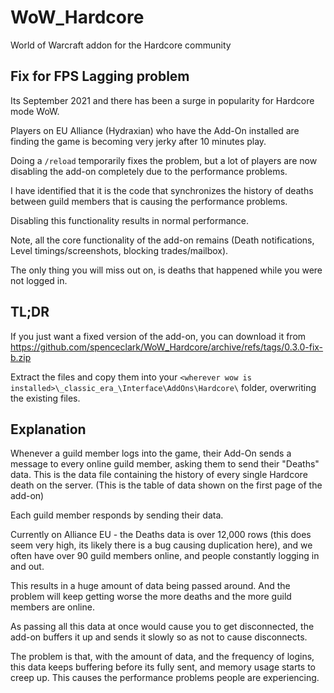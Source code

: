 # WoW_Hardcore
World of Warcraft addon for the Hardcore community

## Fix for FPS Lagging problem

Its September 2021 and there has been a surge in popularity for Hardcore mode WoW.

Players on EU Alliance (Hydraxian) who have the Add-On installed are finding the game is becoming very jerky after 10 minutes play.

Doing a `/reload` temporarily fixes the problem, but a lot of players are now disabling the add-on completely due to the performance problems.

I have identified that it is the code that synchronizes the history of deaths between guild members that is causing the performance problems.

Disabling this functionality results in normal performance. 

Note, all the core functionality of the add-on remains (Death notifications, Level timings/screenshots, blocking trades/mailbox).

The only thing you will miss out on, is deaths that happened while you were not logged in.

## TL;DR

If you just want a fixed version of the add-on, you can download it from https://github.com/spenceclark/WoW_Hardcore/archive/refs/tags/0.3.0-fix-b.zip

Extract the files and copy them into your `<wherever wow is installed>\_classic_era_\Interface\AddOns\Hardcore\` folder, overwriting the existing files.

## Explanation

Whenever a guild member logs into the game, their Add-On sends a message to every online guild member, asking them to send their "Deaths" data. This is the data file containing the history of every single Hardcore death on the server. (This is the table of data shown on the first page of the add-on)

Each guild member responds by sending their data.

Currently on Alliance EU - the Deaths data is over 12,000 rows (this does seem very high, its likely there is a bug causing duplication here), and we often have over 90 guild members online, and people constantly logging in and out.

This results in a huge amount of data being passed around. And the problem will keep getting worse the more deaths and the more guild members are online. 

As passing all this data at once would cause you to get disconnected, the add-on buffers it up and sends it slowly so as not to cause disconnects.

The problem is that, with the amount of data, and the frequency of logins, this data keeps buffering before its fully sent, and memory usage starts to creep up. This causes the performance problems people are experiencing.
